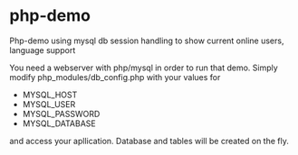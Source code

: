 # php-demo
Php-demo using mysql db session handling to show current online users, language support

You need a webserver with php/mysql in order to run that demo.
Simply modify php_modules/db_config.php with your values for

- MYSQL_HOST
- MYSQL_USER
- MYSQL_PASSWORD
- MYSQL_DATABASE

and access your apllication.
Database and tables will be created on the fly.


